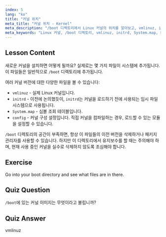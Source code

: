 ```yaml
---
index: 5
lang: "ko"
title: "커널 위치"
meta_title: "커널 위치 - Kernel"
meta_description: "/boot 디렉토리에서 Linux 커널의 위치를 알아보고, vmlinuz, initrd, System.map 을 이해합니다. 커널 파일을 탐색하고 공간을 효과적으로 관리합니다."
meta_keywords: "Linux 커널, /boot 디렉토리, vmlinuz, initrd, System.map, Linux 초보자, 커널 튜토리얼, Linux 가이드"
---
```


## Lesson Content

새로운 커널을 설치하면 어떻게 될까요? 실제로는 몇 가지 파일이 시스템에 추가됩니다. 이 파일들은 일반적으로 `/boot` 디렉토리에 추가됩니다.

여러 커널 버전에 대한 다양한 파일을 볼 수 있습니다:

- `vmlinuz` - 실제 Linux 커널입니다.
- `initrd` - 이전에 논의했듯이, `initrd`는 커널을 로드하기 전에 사용되는 임시 파일 시스템으로 사용됩니다.
- `System.map` - 심볼 조회 테이블입니다.
- `config` - 커널 구성 설정입니다. 직접 커널을 컴파일하는 경우, 로드할 수 있는 모듈을 설정할 수 있습니다.

`/boot` 디렉토리의 공간이 부족하면, 항상 이 파일들의 이전 버전을 삭제하거나 패키지 관리자를 사용할 수 있습니다. 하지만 이 디렉토리에서 유지보수를 할 때는 주의해야 하며, 현재 사용 중인 커널을 실수로 삭제하지 않도록 조심해야 합니다.

## Exercise

Go into your boot directory and see what files are in there.

## Quiz Question

`/boot`에 있는 커널 이미지는 무엇이라고 불립니까?

## Quiz Answer

vmlinuz

